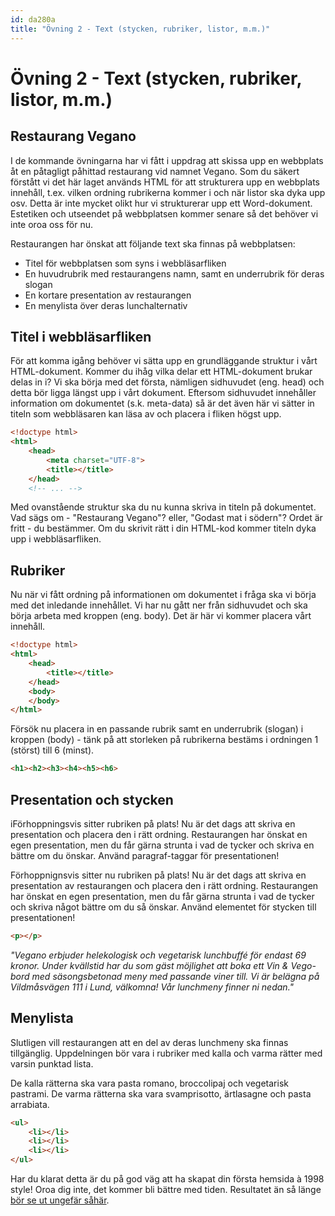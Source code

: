 ```yaml
---
id: da280a
title: "Övning 2 - Text (stycken, rubriker, listor, m.m.)"
---
```


# Övning 2 - Text (stycken, rubriker, listor, m.m.)

## Restaurang Vegano

I de kommande övningarna har vi fått i uppdrag att skissa upp en webbplats åt en påtagligt påhittad restaurang vid namnet Vegano. Som du säkert förstått vi det här laget används HTML för att strukturera upp en webbplats innehåll, t.ex. vilken ordning rubrikerna kommer i och när listor ska dyka upp osv. Detta är inte mycket olikt hur vi strukturerar upp ett Word-dokument. Estetiken och utseendet på webbplatsen kommer senare så det behöver vi inte oroa oss för nu.

Restaurangen har önskat att följande text ska finnas på webbplatsen:

* Titel för webbplatsen som syns i webbläsarfliken
* En huvudrubrik med restaurangens namn, samt en underrubrik för deras slogan
* En kortare presentation av restaurangen
* En menylista över deras lunchalternativ

## Titel i webbläsarfliken

För att komma igång behöver vi sätta upp en grundläggande struktur i vårt HTML-dokument. Kommer du ihåg vilka delar ett HTML-dokument brukar delas in i? Vi ska börja med det första, nämligen sidhuvudet (eng. head) och detta bör ligga längst upp i vårt dokument. Eftersom sidhuvudet innehåller information om dokumentet (s.k. meta-data) så är det även här vi sätter in titeln som webbläsaren kan läsa av och placera i fliken högst upp.

``` html
<!doctype html>
<html>
    <head>
        <meta charset="UTF-8">
        <title></title>
    </head>
    <!-- ... -->
```

Med ovanstående struktur ska du nu kunna skriva in titeln på dokumentet. Vad sägs om - "Restaurang Vegano"? eller, "Godast mat i södern"? Ordet är fritt - du bestämmer. Om du skrivit rätt i din HTML-kod kommer titeln dyka upp i webbläsarfliken.

## Rubriker

Nu när vi fått ordning på informationen om dokumentet i fråga ska vi börja med det inledande innehållet. Vi har nu gått ner från sidhuvudet och ska börja arbeta med kroppen (eng. body). Det är här vi kommer placera vårt innehåll.

``` html
<!doctype html>
<html>
    <head>
        <title></title>
    </head>
    <body>
    </body>
</html>
```

Försök nu placera in en passande rubrik samt en underrubrik (slogan) i kroppen (body) - tänk på att storleken på rubrikerna bestäms i ordningen 1 (störst) till 6 (minst).

``` html
<h1><h2><h3><h4><h5><h6>
```

## Presentation och stycken

iFörhoppningsvis sitter rubriken på plats! Nu är det dags att skriva en presentation och placera den i rätt ordning. Restaurangen har önskat en egen presentation, men du får gärna strunta i vad de tycker och skriva en bättre om du önskar. Använd paragraf-taggar för presentationen!

Förhoppnignsvis sitter nu rubriken på plats! Nu är det dags att skriva en presentation av restaurangen och placera den i rätt ordning. Restaurangen har önskat en egen presentation, men du får gärna strunta i vad de tycker och skriva något bättre om du så önskar. Använd elementet för stycken till presentationen!

``` html
<p></p>
```

*"Vegano erbjuder helekologisk och vegetarisk lunchbuffé för endast 69 kronor. Under kvällstid har du som gäst möjlighet att boka ett Vin & Vego-bord med säsongsbetonad meny med passande viner till. Vi är belägna på Vildmåsvägen 111 i Lund, välkomna! Vår lunchmeny finner ni nedan."*

## Menylista

Slutligen vill restaurangen att en del av deras lunchmeny ska finnas tillgänglig. Uppdelningen bör vara i rubriker med kalla och varma rätter med varsin punktad lista.

De kalla rätterna ska vara pasta romano, broccolipaj och vegetarisk pastrami. De varma rätterna ska vara svamprisotto, ärtlasagne och pasta arrabiata.

``` html
<ul>
    <li></li>
    <li></li>
    <li></li>
</ul>
```

Har du klarat detta är du på god väg att ha skapat din första hemsida à 1998 style! Oroa dig inte, det kommer bli bättre med tiden. Resultatet än så länge [bör se ut ungefär såhär](../assets/da280a_ex2_bild1.png).
